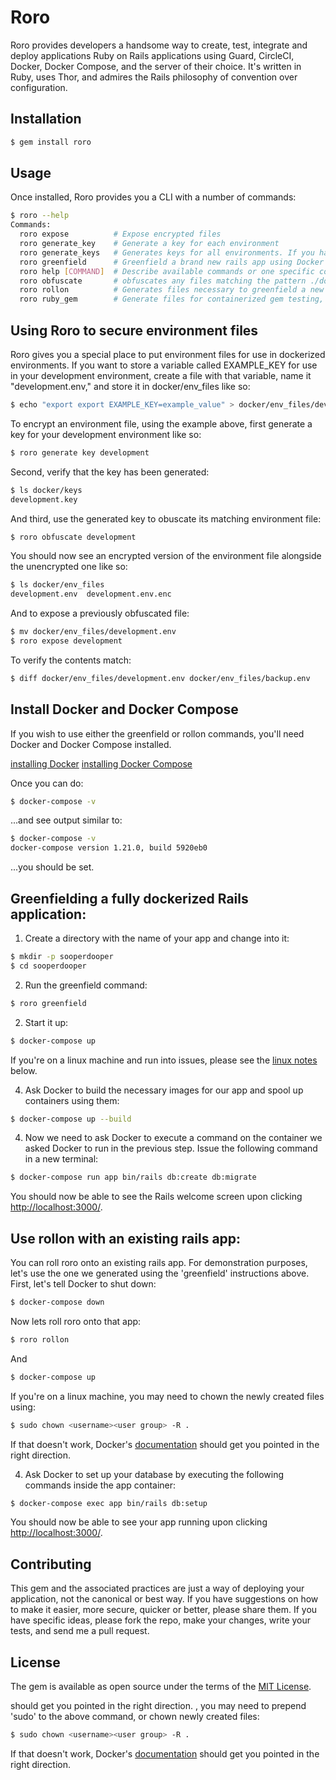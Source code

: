 # Roro

Roro provides developers a handsome way to create, test, integrate and deploy applications Ruby on Rails applications using Guard, CircleCI, Docker, Docker Compose, and the server of their choice. It's written in Ruby, uses Thor, and admires the Rails philosophy of convention over configuration.

## Installation

```bash
$ gem install roro
```
## Usage

Once installed, Roro provides you a CLI with a number of commands:

```bash
$ roro --help
Commands:
  roro expose          # Expose encrypted files
  roro generate_key    # Generate a key for each environment
  roro generate_keys   # Generates keys for all environments. If you have .en...
  roro greenfield      # Greenfield a brand new rails app using Docker's inst...
  roro help [COMMAND]  # Describe available commands or one specific command
  roro obfuscate       # obfuscates any files matching the pattern ./docker/*...
  roro rollon          # Generates files necessary to greenfield a new app wi...
  roro ruby_gem        # Generate files for containerized gem testing, Circle...
```

## Using Roro to secure environment files 

Roro gives you a special place to put environment files for use in dockerized environments. If you want to store a variable called EXAMPLE_KEY for use in your development environment, create a file with that variable, name it "development.env," and store it in docker/env_files like so:

```bash 
$ echo "export export EXAMPLE_KEY=example_value" > docker/env_files/development.env
```

To encrypt an environment file, using the example above, first generate a key for your development environment like so:

```bash 
$ roro generate key development
```

Second, verify that the key has been generated:

```bash 
$ ls docker/keys
development.key
```

And third, use the generated key to obuscate its matching environment file:

```bash 
$ roro obfuscate development
```

You should now see an encrypted version of the environment file alongside the unencrypted one like so:

```bash 
$ ls docker/env_files
development.env  development.env.enc
```

And to expose a previously obfuscated file:

```bash 
$ mv docker/env_files/development.env
$ roro expose development
```

To verify the contents match:

```bash 
$ diff docker/env_files/development.env docker/env_files/backup.env 
```

## Install Docker and Docker Compose 

If you wish to use either the greenfield or rollon commands, you'll need Docker and Docker Compose installed.

[installing Docker](https://docs.docker.com/install/)
[installing Docker Compose](https://docs.docker.com/compose/install/)

Once you can do:

```bash
$ docker-compose -v
```

...and see output similar to:

```bash
$ docker-compose -v
docker-compose version 1.21.0, build 5920eb0
```

...you should be set.


## Greenfielding a fully dockerized Rails application:

1) Create a directory with the name of your app and change into it:

```bash
$ mkdir -p sooperdooper
$ cd sooperdooper
```

2) Run the greenfield command:

```bash
$ roro greenfield
```

2) Start it up:

```bash
$ docker-compose up
```

If you're on a linux machine and run into issues, please see the
[linux notes](#development) below.

4) Ask Docker to build the necessary images for our app and spool up containers using them:

```bash
$ docker-compose up --build
 ```

4) Now we need to ask Docker to execute a command on the container we asked Docker to run in the previous step. Issue the following command in a new terminal:

 ```bash
 $ docker-compose run app bin/rails db:create db:migrate
  ```

You should now be able to see the Rails welcome screen upon clicking [http://localhost:3000/](http://localhost:3000/).


## Use rollon with an existing rails app:

You can roll roro onto an existing rails app. For demonstration purposes, let's use the one we generated using the 'greenfield' instructions above. First, let's tell Docker to shut down: 

```bash
$ docker-compose down
```

Now lets roll roro onto that app:

```bash
$ roro rollon
```
And 

```bash
$ docker-compose up
 ```

If you're on a linux machine, you may need to chown the newly created files using:

```bash
$ sudo chown <username><user group> -R .
```

If that doesn't work, Docker's [documentation](https://docs.docker.com/install/linux/linux-postinstall/#manage-docker-as-a-non-root-user) should get you pointed in the right direction.

4) Ask Docker to set up your database by executing the following commands inside the app container:

 ```bash
 $ docker-compose exec app bin/rails db:setup
  ```

You should now be able to see your app running upon clicking [http://localhost:3000/](http://localhost:3000/).


## Contributing

This gem and the associated practices are just a way of deploying your application, not the canonical or best way. If you have suggestions on how to make it easier, more secure, quicker or better, please share them. If you have specific ideas, please fork the repo, make your changes, write your tests, and send me a pull request.    

## License
The gem is available as open source under the terms of the [MIT License](https://opensource.org/licenses/MIT).


 should get you pointed in the right direction. , you may need to prepend 'sudo' to the above command, or chown newly created files:

```bash
$ sudo chown <username><user group> -R .
```

If that doesn't work, Docker's [documentation](https://docs.docker.com/install/linux/linux-postinstall/#manage-docker-as-a-non-root-user) should get you pointed in the right direction.
